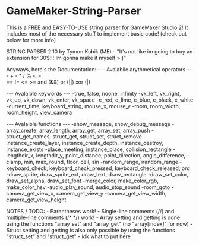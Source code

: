 # GameMaker-String-Parser
This is a FREE and EASY-TO-USE string parser for GameMaker Studio 2! It includes most of the necessary stuff to implement basic code! (check out below for more info)

STRING PARSER 2.10 by Tymon Kubik (ME)
    - "It's not like im going to buy an extension for 30$!!! Im gonna make it myself >:)"

Anyways, here's the Documentation:
--- Avalabile arythmetical operators ---
    +
    -
    *
    /
    %
    <
    >       
    ==
    !=
    <=
    >=
    and (&&)
    or (||)
    xor (|)

--- Avalaible keywords ---
    -true, false, noone, infinity
    -vk_left, vk_right, vk_up, vk_down, vk_enter, vk_space
    -c_red, c_lime, c_blue, c_black, c_white
    -current_time, keyboard_string, mouse_x, mouse_y
    -room, room_width, room_height, view_camera

--- Avalaible functions ---
    -show_message, show_debug_message
    -array_create, array_length, array_get, array_set, array_push
    -struct_get_names, struct_get, struct_set, struct_remove
    -instance_create_layer, instance_create_depth, instance_destroy, instance_exists
    -place_meeting, instance_place, collision_rectangle
    -lengthdir_x, lengthdir_y, point_distance, point_direction, angle_difference,
    -clamp, min, max, round, floor, ceil, sin
    -random_range, irandom_range
    -keyboard_check, keyboard_check_pressed, keyboard_check_released, ord
    -draw_sprite, draw_sprite_ext, draw_text, draw_rectangle
    -draw_set_color, draw_set_alpha, draw_set_font
    -merge_color, make_color_rgb, make_color_hsv
    -audio_play_sound, audio_stop_sound
    -room_goto
    -camera_get_view_x, camera_get_view_y
    -camera_get_view_width, camera_get_view_height

NOTES / TODO:
    - Parentheses work!
    - Single-line comments (//) and multiple-line comments (/* */) work!
    - Array setting and getting is done using the functions "array_set" and "array_get"
      (no "array[index]" for now)
    - Struct setting and getting is also only possible by using the functions
      "struct_set" and "struct_get"
    - idk what to put here
